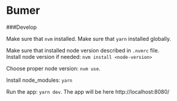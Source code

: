 # Bumer

###Develop

Make sure that `nvm` installed.
Make sure that `yarn` installed globally.

Make sure that installed node version described in `.nvmrc` file.<br>
Install node version if needed: `nvm install <node-version>`

Choose proper node version: `nvm use`.

Install node_modules: `yarn`

Run the app: `yarn dev`. The app will be here  http://localhost:8080/

